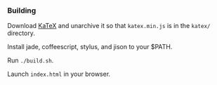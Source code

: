

### Building

Download [KaTeX](https://khan.github.io/KaTeX/) and unarchive it so that `katex.min.js` is in the `katex/` directory.

Install jade, coffeescript, stylus, and jison to your $PATH.

Run `./build.sh`.

Launch `index.html` in your browser.
